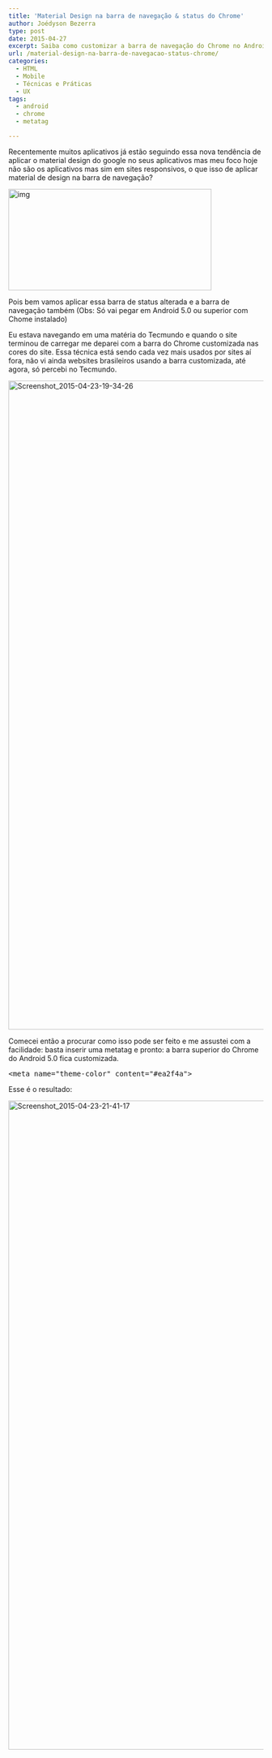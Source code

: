 ```yaml
---
title: 'Material Design na barra de navegação & status do Chrome'
author: Joédyson Bezerra
type: post
date: 2015-04-27
excerpt: Saiba como customizar a barra de navegação do Chrome no Android usando apenas HTML.
url: /material-design-na-barra-de-navegacao-status-chrome/
categories:
  - HTML
  - Mobile
  - Técnicas e Práticas
  - UX
tags:
  - android
  - chrome
  - metatag

---
```

Recentemente muitos aplicativos já estão seguindo essa nova tendência de aplicar o material design do google no seus aplicativos mas meu foco hoje não são os aplicativos mas sim em sites responsivos, o que isso de aplicar material de design na barra de navegação?

[<img class="alignnone size-full wp-image-48412" src="http://tableless.com.br/wp-content/uploads/2015/04/img.png" alt="img" width="401" height="200" />][1]

Pois bem vamos aplicar essa barra de status alterada e a barra de navegação também (Obs: Só vai pegar em Android 5.0 ou superior com Chome instalado)

Eu estava navegando em uma matéria do Tecmundo e quando o site terminou de carregar me deparei com a barra do Chrome customizada nas cores do site. Essa técnica está sendo cada vez mais usados por sites aí fora, não vi ainda websites brasileiros usando a barra customizada, até agora, só percebi no Tecmundo.

[<img class="alignnone size-full wp-image-48413" src="http://tableless.com.br/wp-content/uploads/2015/04/Screenshot_2015-04-23-19-34-26.png" alt="Screenshot_2015-04-23-19-34-26" width="720" height="1280" />][2]

Comecei então a procurar como isso pode ser feito e me assustei com a facilidade: basta inserir uma metatag e pronto: a barra superior do Chrome do Android 5.0 fica customizada.

<pre class="lang-html">&lt;meta name="theme-color" content="#ea2f4a"&gt;
</pre>

Esse é o resultado:

[<img class="alignnone size-full wp-image-48414" src="http://tableless.com.br/wp-content/uploads/2015/04/Screenshot_2015-04-23-21-41-17.png" alt="Screenshot_2015-04-23-21-41-17" width="720" height="1280" />][3]

 [1]: http://tableless.com.br/wp-content/uploads/2015/04/img.png
 [2]: http://tableless.com.br/wp-content/uploads/2015/04/Screenshot_2015-04-23-19-34-26.png
 [3]: http://tableless.com.br/wp-content/uploads/2015/04/Screenshot_2015-04-23-21-41-17.png
